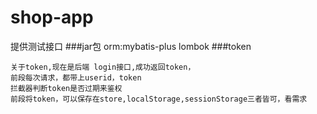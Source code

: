 # shop-app
提供测试接口
###jar包
    orm:mybatis-plus
    lombok
###token
    
    关于token,现在是后端 login接口,成功返回token，
    前段每次请求，都带上userid，token
    拦截器判断token是否过期来鉴权
    前段将token，可以保存在store,localStorage,sessionStorage三者皆可，看需求
    
    
